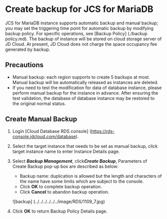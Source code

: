 # Create backup for JCS for MariaDB
JCS for MariaDB instance supports automatic backup and manual backup; you may set the triggering time point for automatic backup by modifying backup policy. For specific operations, see [Backup Policy] (./backup policy.md).
The backup of instance will be stored on cloud storage server of JD Cloud. At present, JD Cloud does not charge the space occupancy fee generated by backup.

## Precautions
* Manual backup: each region supports to create 5 backups at most. Manual backup will be automatically released as instances are deleted.
* If you need to test the modification for data of database instance, please perform manual backup for the instance in advance. After ensuring the test validation, the database of database instance may be restored to the original normal status.

## Create Manual Backup
1. Login [Cloud Database RDS console] (https://rds-console.jdcloud.com/database).
2. Select the target instance that needs to be set as manual backup, click target instance name to enter Instance Details page.
3. Select ***Backup Management***, click***Create Backup***, Parameters of Create Backup pop-up box are described as below:
    * Backup name: duplication is allowed but the length and characters of the name have some limits which are subject to the console.
    * Click **OK** to complete backup operation.
    * Click **Cancel** to abandon backup operation.

    ![backup] (../../../../../../image/RDS/1109_7.jpg)

4. Click **OK** to return Backup Policy Details page.
